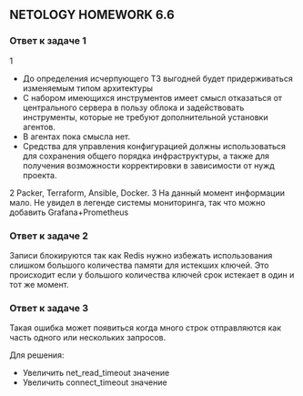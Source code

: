 ## NETOLOGY HOMEWORK 6.6

### Ответ к задаче 1

1
  * До определения исчерпующего ТЗ выгодней будет придерживаться изменяемым типом архитектуры 
  * С набором имеющихся инструментов имеет смысл отказаться от центрального сервера в пользу облока и задействовать инструменты, которые не требуют дополнительной установки агентов.
  * В агентах пока смысла нет.
  * Средства для управления конфигурацией должны использоваться для сохранения общего порядка инфраструктуры, а также для получения возможности корректировки в зависимости от нужд проекта.

2
    Packer, Terraform, Ansible, Docker.
3
    На данный момент информации мало. Не увидел в легенде системы мониторинга, так что можно добавить Grafana+Prometheus


### Ответ к задаче 2

Записи блокируются так как Redis нужно избежать использования слишком большого количества памяти для 
истекших ключей. Это происходит если у большого количества ключей срок истекает в один и тот же момент.


### Ответ к задаче 3

Такая ошибка может появиться когда много строк отправляются как часть одного или нескольких запросов.  

Для решения:
* Увеличить  net_read_timeout значение
* Увеличить  connect_timeout значение
